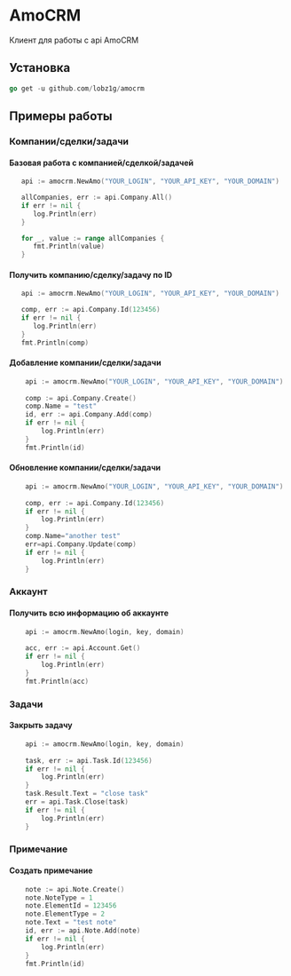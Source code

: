 # AmoCRM

Клиент для работы с api AmoCRM

## Установка

```go
go get -u github.com/lobz1g/amocrm
```

## Примеры работы

### Компании/сделки/задачи

#### Базовая работа с компанией/сделкой/задачей
```go
   api := amocrm.NewAmo("YOUR_LOGIN", "YOUR_API_KEY", "YOUR_DOMAIN")

   allCompanies, err := api.Company.All()
   if err != nil {
      log.Println(err)
   }

   for _, value := range allCompanies {
      fmt.Println(value)
   }
```

#### Получить компанию/сделку/задачу по ID
```go
   api := amocrm.NewAmo("YOUR_LOGIN", "YOUR_API_KEY", "YOUR_DOMAIN")

   comp, err := api.Company.Id(123456)
   if err != nil {
      log.Println(err)
   }
   fmt.Println(comp)
```

#### Добавление компании/сделки/задачи
```go
    api := amocrm.NewAmo("YOUR_LOGIN", "YOUR_API_KEY", "YOUR_DOMAIN")
    
    comp := api.Company.Create()
    comp.Name = "test"
    id, err := api.Company.Add(comp)
    if err != nil {
        log.Println(err)
    }
    fmt.Println(id)
```

#### Обновление компании/сделки/задачи
```go
    api := amocrm.NewAmo("YOUR_LOGIN", "YOUR_API_KEY", "YOUR_DOMAIN")
    
    comp, err := api.Company.Id(123456)
    if err != nil {
        log.Println(err)
    }
    comp.Name="another test"
    err=api.Company.Update(comp)
    if err != nil {
        log.Println(err)
    }
```

### Аккаунт
#### Получить всю информацию об аккаунте
```go
    api := amocrm.NewAmo(login, key, domain)
    
    acc, err := api.Account.Get()
    if err != nil {
        log.Println(err)
    }
    fmt.Println(acc)
```
### Задачи
#### Закрыть задачу
```go
    api := amocrm.NewAmo(login, key, domain)
    
    task, err := api.Task.Id(123456)
    if err != nil {
        log.Println(err)
    }
    task.Result.Text = "close task"
    err = api.Task.Close(task)
    if err != nil {
        log.Println(err)
    }
```
### Примечание
#### Создать примечание
```go
    note := api.Note.Create()
    note.NoteType = 1
    note.ElementId = 123456
    note.ElementType = 2
    note.Text = "test note"
    id, err := api.Note.Add(note)
    if err != nil {
        log.Println(err)
    }
    fmt.Println(id)
```

